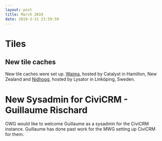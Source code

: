 ```yaml
---
layout: post
title: March 2019
date: 2019-3-31 23:59:59
---
```


# Tiles

## New tile caches

New tile caches were set up. [Waima](https://hardware.openstreetmap.org/servers/waima.openstreetmap.org/), hosted by Catalyst in Hamilton, New Zealand and [Nidhogg](https://hardware.openstreetmap.org/servers/nidhogg.openstreetmap.org/), hosted by Lysator in Linköping, Sweden.

# New Sysadmin for CiviCRM - Guillaume Rischard
OWG would like to welcome Guillaume as a sysadmin for the CiviCRM instance. Guillaume has done past work for the MWG setting up CiviCRM for them.
